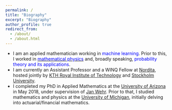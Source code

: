 ```yaml
---
permalink: /
title: "Biography"
excerpt: "Biography"
author_profile: true
redirect_from: 
  - /about/
  - /about.html
---
```


- I am an applied mathematician working in <font color="blue">machine learning</font>. Prior to this, I worked in [<font color="blue">mathematical physics</font>](https://ncatlab.org/nlab/show/mathematical+physics) and, broadly speaking, <font color="blue">probability theory and its applications</font>.  <br> 
- I am currently an Assistant Professor and a WINQ Fellow at <a href="https://www.nordita.org/">Nordita</a>, hosted jointly by <a href="https://www.kth.se/en">KTH Royal Institute of Technology</a> and <a href="https://www.su.se/">Stockholm University</a>. <br>
- I completed my PhD in Applied Mathematics at the <a href="http://math.arizona.edu/">University of Arizona</a> in May 2018, under supervision of <a href="http://math.arizona.edu/~wehr/">Jan Wehr</a>. Prior to that, I studied mathematics and physics at the <a href="https://umich.edu/">University of Michigan</a>, initially delving into actuarial/financial mathematics.  <br>











